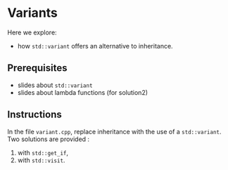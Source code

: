 # Variants

Here we explore:
- how `std::variant` offers an alternative to inheritance.

## Prerequisites

- slides about `std::variant`
- slides about lambda functions (for solution2)

## Instructions

In the file `variant.cpp`, replace inheritance with the use of a `std::variant`.
Two solutions are provided :
1. with `std::get_if`,
2. with `std::visit`.
